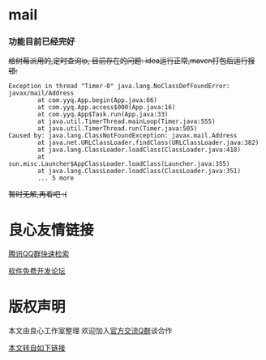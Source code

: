 # mail

### 功能目前已经完好

~~给树莓派用的,定时查询ip, 目前存在的问题: idea运行正常,maven打包后运行报错:~~
```
Exception in thread "Timer-0" java.lang.NoClassDefFoundError: javax/mail/Address
        at com.yyq.App.begin(App.java:66)
        at com.yyq.App.access$000(App.java:16)
        at com.yyq.App$Task.run(App.java:33)
        at java.util.TimerThread.mainLoop(Timer.java:555)
        at java.util.TimerThread.run(Timer.java:505)
Caused by: java.lang.ClassNotFoundException: javax.mail.Address
        at java.net.URLClassLoader.findClass(URLClassLoader.java:382)
        at java.lang.ClassLoader.loadClass(ClassLoader.java:418)
        at sun.misc.Launcher$AppClassLoader.loadClass(Launcher.java:355)
        at java.lang.ClassLoader.loadClass(ClassLoader.java:351)
        ... 5 more
```

~~暂时无解,再看吧 :(~~


 # 良心友情链接

[腾讯QQ群快速检索](http://u.720life.cn/s/8cf73f7c)

[软件免费开发论坛](http://u.720life.cn/s/bbb01dc0)

# 版权声明 

本文由良心工作室整理 欢迎加入[官方交流Q群](https://u.720life.cn/s/f2316816)谈合作

[本文转自如下链接](http://u.720life.cn/g/2e71d0f0a5c601172267ba20d3a43c6e55898acd64c813eef5221644571be980523f80d90c48ac30c3b885a3889711da7c4cc21d77a034124cec6dba639cfedf)